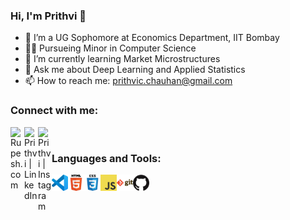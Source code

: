 ### Hi, I'm Prithvi 👋

- 🔭 I’m a UG Sophomore at Economics Department, IIT Bombay
- 👨‍💻 Pursueing Minor in Computer Science
- 🌱 I’m currently learning Market Microstructures
- 💬 Ask me about Deep Learning and Applied Statistics
- 📫 How to reach me: prithvic.chauhan@gmail.com

### Connect with me:

[<img align="left" alt="Rupesh.com" width="22px" src="https://rupesh.info/assets/img/favicon.png" />](http://rupesh.info)
[<img align="left" alt="Prithvi | LinkedIn" width="22px" src="https://cdn.jsdelivr.net/npm/simple-icons@v3/icons/linkedin.svg" />](https://www.linkedin.com/in/prithvic-chauhan/)
[<img align="left" alt="Prithvi | Instagram" width="22px" src="https://cdn.jsdelivr.net/npm/simple-icons@3.4.0/icons/instagram.svg" />](https://instagram.com/prithvichauhan732?igshid=YmMyMTA2M2Y=)

<br />

### Languages and Tools:

<img align="left" alt="Visual Studio Code" width="26px" src="https://raw.githubusercontent.com/github/explore/80688e429a7d4ef2fca1e82350fe8e3517d3494d/topics/visual-studio-code/visual-studio-code.png" />
<img align="left" alt="HTML5" width="26px" src="https://raw.githubusercontent.com/github/explore/80688e429a7d4ef2fca1e82350fe8e3517d3494d/topics/html/html.png" />
<img align="left" alt="CSS3" width="26px" src="https://raw.githubusercontent.com/github/explore/80688e429a7d4ef2fca1e82350fe8e3517d3494d/topics/css/css.png" />
<img align="left" alt="JavaScript" width="26px" src="https://raw.githubusercontent.com/github/explore/80688e429a7d4ef2fca1e82350fe8e3517d3494d/topics/javascript/javascript.png" />
<img align="left" alt="Git" width="26px" src="https://raw.githubusercontent.com/github/explore/80688e429a7d4ef2fca1e82350fe8e3517d3494d/topics/git/git.png" />
<img align="left" alt="GitHub" width="26px" src="https://raw.githubusercontent.com/github/explore/78df643247d429f6cc873026c0622819ad797942/topics/github/github.png" />
<br />
<br />
